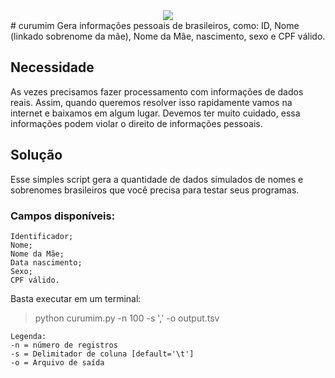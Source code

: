 <div align="center">
  <img src="/data/logo_tucuxi2.png"><br>
</div>
# curumim
Gera informações pessoais de brasileiros, como: ID, Nome (linkado sobrenome da mãe), Nome da Mãe, nascimento, sexo e CPF válido.

## Necessidade
As vezes precisamos fazer processamento com informações de dados reais. Assim, quando queremos resolver isso rapidamente vamos na 
internet e baixamos em algum lugar.
Devemos ter muito cuidado, essa informações podem violar o direito de informações pessoais.

## Solução
Esse simples script gera a quantidade de dados simulados de nomes e sobrenomes brasileiros que você precisa para testar seus programas.

### Campos disponíveis:
```
Identificador;
Nome;
Nome da Mãe;
Data nascimento;
Sexo;
CPF válido.
```
Basta executar em um terminal:
>python curumim.py -n 100 -s ',' -o output.tsv

```
Legenda:
-n = número de registros
-s = Delimitador de coluna [default='\t']
-o = Arquivo de saída
```

